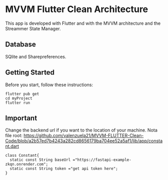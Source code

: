 # MVVM Flutter Clean Architecture

This app is developed with Flutter and with the MVVM architecture and the Streammer State Manager.

## Database

SQlite and Sharepreferences.

## Getting Started

Before you start, follow these instructions:

```
flutter pub get
cd myProject
flutter run
```

## Important
Change the backend url if you want to the location of your machine.
Nota file root: https://github.com/valenzuela21/MVVM-FLUTTER-Clean-Code/blob/a2b57ed7b4243a282cd8656179ba704ee52a5af1/lib/app/constant.dart
```
class Constant{
  static const String baseUrl ="https://fastapi-example-zkqn.onrender.com";
  static const String token ="get api token here";
}
```
